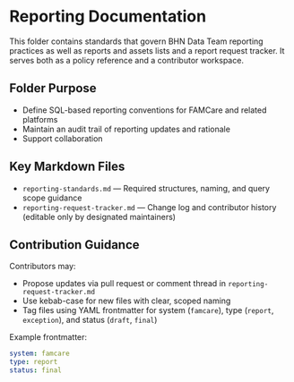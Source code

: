 # Reporting Documentation

This folder contains standards that govern BHN Data Team reporting practices as well as reports and assets lists and a report request tracker. It serves both as a policy reference and a contributor workspace.

## Folder Purpose

- Define SQL-based reporting conventions for FAMCare and related platforms
- Maintain an audit trail of reporting updates and rationale
- Support collaboration

## Key Markdown Files

- `reporting-standards.md` — Required structures, naming, and query scope guidance
- `reporting-request-tracker.md` — Change log and contributor history (editable only by designated maintainers)

## Contribution Guidance

Contributors may:

- Propose updates via pull request or comment thread in `reporting-request-tracker.md`
- Use kebab-case for new files with clear, scoped naming
- Tag files using YAML frontmatter for system (`famcare`), type (`report`, `exception`), and status (`draft`, `final`)

Example frontmatter:

```yaml
system: famcare
type: report
status: final
```
